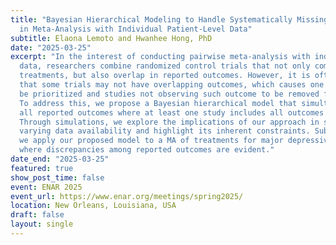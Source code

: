 ```yaml
---
title: "Bayesian Hierarchical Modeling to Handle Systematically Missing Outcome Data
  in Meta-Analysis with Individual Patient-Level Data"
subtitle: Elaona Lemoto and Hwanhee Hong, PhD
date: "2025-03-25"
excerpt: "In the interest of conducting pairwise meta-analysis with individual patient-level
  data, researchers combine randomized control trials that not only compare the same
  treatments, but also overlap in reported outcomes. However, it is often the case
  that some trials may not have overlapping outcomes, which causes one outcome to
  be prioritized and studies not observing such outcome to be removed from the analysis.
  To address this, we propose a Bayesian hierarchical model that simultaneously considers
  all reported outcomes where at least one study includes all outcomes of interest.
  Through simulations, we explore the implications of our approach in scenarios with
  varying data availability and highlight its inherent constraints. Subsequently,
  we apply our proposed model to a MA of treatments for major depressive disorder,
  where discrepancies among reported outcomes are evident."
date_end: "2025-03-25"
featured: true
show_post_time: false
event: ENAR 2025
event_url: https://www.enar.org/meetings/spring2025/
location: New Orleans, Louisiana, USA
draft: false
layout: single
---
```



